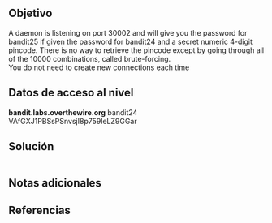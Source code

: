 ## Objetivo
A daemon is listening on port 30002 and will give you the password for bandit25 if given the password for bandit24 and a secret numeric 4-digit pincode. There is no way to retrieve the pincode except by going through all of the 10000 combinations, called brute-forcing.  
You do not need to create new connections each time

## Datos de acceso al nivel
**bandit.labs.overthewire.org**
bandit24
VAfGXJ1PBSsPSnvsjI8p759leLZ9GGar
## Solución
```

```

## Notas adicionales


## Referencias

